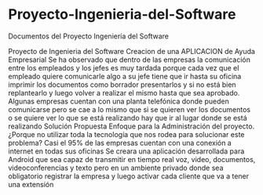 # Proyecto-Ingenieria-del-Software
Documentos del Proyecto Ingeniería del Software 

Proyecto de Ingenieria del Software 
Creacion de una APLICACION de Ayuda Empresarial
Se ha observado que dentro de las empresas la comunicación entre los empleados y los jefes es
muy tardada porque cada vez que el empleado quiere comunicarle algo a su jefe tiene que ir hasta
su oficina imprimir los documentos como borrador presentarlos y si no está bien replantearlo y
luego volver a realizar el mismo hasta que sea aprobado.
Algunas empresas cuentan con una planta telefónica donde pueden comunicarse pero se cae a lo
mismo que si se quieren ver los documentos o se quiere ver lo que se está realizando hay que ir al
lugar donde se está realizando
Solución Propuesta
 Enfoque para la Administración del proyecto.
 ¿Porque no utilizar toda la tecnología que nos rodea para solucionar este problema?
 Casi el 95% de las empresas cuentan con una conexión a internet en todas sus oficinas
 Se creara una aplicación desarrollada para Android que sea capaz de transmitir en tiempo real voz,
 video, documentos, videoconferencias y texto pero en un ambiente privado donde sea obligatorio
 registrar la empresa y luego activar cada cliente que va a tener una extensión

